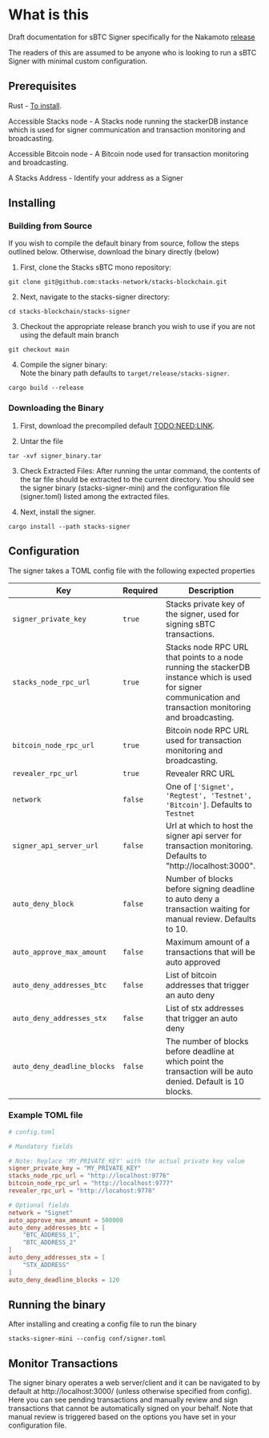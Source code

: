 # What is this

Draft documentation for sBTC Signer specifically for the Nakamoto [release](https://stacks-network.github.io/sbtc-docs/sbtc-roadmap.html)

The readers of this are assumed to be anyone who is looking to run a sBTC Signer with minimal custom configuration.

## Prerequisites

Rust - [To install](https://www.rust-lang.org/tools/install).

Accessible Stacks node - A Stacks node running the stackerDB instance which is used for signer communication and transaction monitoring and broadcasting.

Accessible Bitcoin node - A Bitcoin node used for transaction monitoring and broadcasting.

A Stacks Address - Identify your address as a Signer

## Installing

### Building from Source

If you wish to compile the default binary from source, follow the steps outlined below. Otherwise, download the binary directly (below)

1. First, clone the Stacks sBTC mono repository:

```console
git clone git@github.com:stacks-network/stacks-blockchain.git
```

2. Next, navigate to the stacks-signer directory:

```console
cd stacks-blockchain/stacks-signer
```

3. Checkout the appropriate release branch you wish to use if you are not using the default main branch

```console
git checkout main
```

4. Compile the signer binary:  
   Note the binary path defaults to `target/release/stacks-signer`.

```console
cargo build --release
```

### Downloading the Binary

1. First, download the precompiled default [TODO:NEED:LINK](LINK).

2. Untar the file

```console
tar -xvf signer_binary.tar
```

3.  Check Extracted Files:
    After running the untar command, the contents of the tar file should be extracted to the current directory. You should see the signer binary (stacks-signer-mini) and the configuration file (signer.toml) listed among the extracted files.

4.  Next, install the signer.

```console
cargo install --path stacks-signer
```

## Configuration

The signer takes a TOML config file with the following expected properties

| Key                         | Required | Description                                                                                                                                                  |
| --------------------------- | -------- | ------------------------------------------------------------------------------------------------------------------------------------------------------------ |
| `signer_private_key`        | `true`   | Stacks private key of the signer, used for signing sBTC transactions.                                                                                        |
| `stacks_node_rpc_url`       | `true`   | Stacks node RPC URL that points to a node running the stackerDB instance which is used for signer communication and transaction monitoring and broadcasting. |
| `bitcoin_node_rpc_url`      | `true`   | Bitcoin node RPC URL used for transaction monitoring and broadcasting.                                                                                       |
| `revealer_rpc_url`          | `true`   | Revealer RRC URL                                                                                                                                             |
| `network`                   | `false`  | One of `['Signet', 'Regtest', 'Testnet', 'Bitcoin']`. Defaults to `Testnet`                                                                                  |
| `signer_api_server_url`     | `false`  | Url at which to host the signer api server for transaction monitoring. Defaults to "http://localhost:3000".                                                  |
| `auto_deny_block`           | `false`  | Number of blocks before signing deadline to auto deny a transaction waiting for manual review. Defaults to 10.                                               |
| `auto_approve_max_amount`   | `false`  | Maximum amount of a transactions that will be auto approved                                                                                                  |
| `auto_deny_addresses_btc`   | `false`  | List of bitcoin addresses that trigger an auto deny                                                                                                          |
| `auto_deny_addresses_stx`   | `false`  | List of stx addresses that trigger an auto deny                                                                                                              |
| `auto_deny_deadline_blocks` | `false`  | The number of blocks before deadline at which point the transaction will be auto denied. Default is 10 blocks.                                               |

### Example TOML file

```toml
# config.toml

# Mandatory fields

# Note: Replace 'MY_PRIVATE_KEY' with the actual private key value
signer_private_key = "MY_PRIVATE_KEY"
stacks_node_rpc_url = "http://localhost:9776"
bitcoin_node_rpc_url = "http://localhost:9777"
revealer_rpc_url = "http://locahost:9778"

# Optional fields
network = "Signet"
auto_approve_max_amount = 500000
auto_deny_addresses_btc = [
	"BTC_ADDRESS_1",
	"BTC_ADDRESS_2"
]
auto_deny_addresses_stx = [
	"STX_ADDRESS"
]
auto_deny_deadline_blocks = 120
```

## Running the binary

After installing and creating a config file to run the binary

```console
stacks-signer-mini --config conf/signer.toml
```

## Monitor Transactions

The signer binary operates a web server/client and it can be navigated to by default at http://localhost:3000/ (unless otherwise specified from config). Here you can see pending transactions and manually review and sign transactions that cannot be automatically signed on your behalf. Note that manual review is triggered based on the options you have set in your configuration file.
